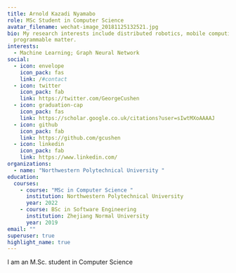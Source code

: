 ```yaml
---
title: Arnold Kazadi Nyamabo
role: MSc Student in Computer Science
avatar_filename: wechat-image_20181125132521.jpg
bio: My research interests include distributed robotics, mobile computing and
  programmable matter.
interests:
  - Machine Learning; Graph Neural Network
social:
  - icon: envelope
    icon_pack: fas
    link: /#contact
  - icon: twitter
    icon_pack: fab
    link: https://twitter.com/GeorgeCushen
  - icon: graduation-cap
    icon_pack: fas
    link: https://scholar.google.co.uk/citations?user=sIwtMXoAAAAJ
  - icon: github
    icon_pack: fab
    link: https://github.com/gcushen
  - icon: linkedin
    icon_pack: fab
    link: https://www.linkedin.com/
organizations:
  - name: "Northwestern Polytechnical University "
education:
  courses:
    - course: "MSc in Computer Science "
      institution: Northwestern Polytechnical University
      year: 2022
    - course: BSc in Software Engineering
      institution: Zhejiang Normal University
      year: 2019
email: ""
superuser: true
highlight_name: true
---
```

I am an M.Sc. student in Computer Science
